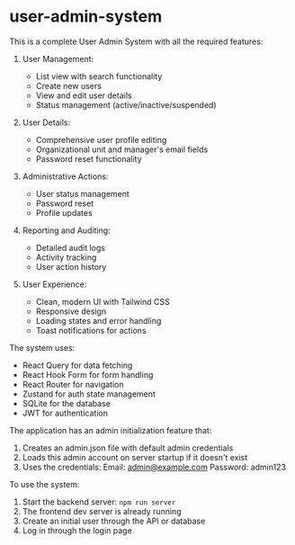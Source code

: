# user-admin-system

This is a complete User Admin System with all the required features:

1. User Management:
    
    - List view with search functionality
    - Create new users
    - View and edit user details
    - Status management (active/inactive/suspended)
2. User Details:
    
    - Comprehensive user profile editing
    - Organizational unit and manager's email fields
    - Password reset functionality
3. Administrative Actions:
    
    - User status management
    - Password reset
    - Profile updates
4. Reporting and Auditing:
    
    - Detailed audit logs
    - Activity tracking
    - User action history
5. User Experience:
    
    - Clean, modern UI with Tailwind CSS
    - Responsive design
    - Loading states and error handling
    - Toast notifications for actions

The system uses:

- React Query for data fetching
- React Hook Form for form handling
- React Router for navigation
- Zustand for auth state management
- SQLite for the database
- JWT for authentication

The application has an admin initialization feature that:

1. Creates an admin.json file with default admin credentials
2. Loads this admin account on server startup if it doesn't exist
3. Uses the credentials:
      Email: admin@example.com
      Password: admin123

To use the system:

1. Start the backend server: `npm run server`
2. The frontend dev server is already running
3. Create an initial user through the API or database
4. Log in through the login page
